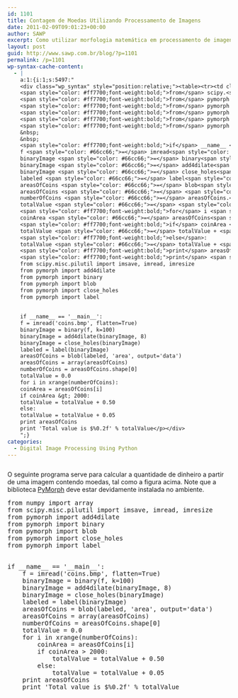 ```yaml
---
id: 1101
title: Contagem de Moedas Utilizando Processamento de Imagens
date: 2011-02-09T09:01:23+00:00
author: SAWP
excerpt: Como utilizar morfologia matemática em processamento de imagens para contagem automática de dinheiro? Neste post veremos um exemplo de reconhecimento simples de padrões.
layout: post
guid: http://www.sawp.com.br/blog/?p=1101
permalink: /p=1101
wp-syntax-cache-content:
  - |
    a:1:{i:1;s:5497:"
    <div class="wp_syntax" style="position:relative;"><table><tr><td class="code"><pre class="python" style="font-family:monospace;"><span style="color: #ff7700;font-weight:bold;">from</span> numpy <span style="color: #ff7700;font-weight:bold;">import</span> <span style="color: #dc143c;">array</span>
    <span style="color: #ff7700;font-weight:bold;">from</span> scipy.<span style="color: black;">misc</span>.<span style="color: black;">pilutil</span> <span style="color: #ff7700;font-weight:bold;">import</span> imsave<span style="color: #66cc66;">,</span> imread<span style="color: #66cc66;">,</span> imresize
    <span style="color: #ff7700;font-weight:bold;">from</span> pymorph <span style="color: #ff7700;font-weight:bold;">import</span> add4dilate
    <span style="color: #ff7700;font-weight:bold;">from</span> pymorph <span style="color: #ff7700;font-weight:bold;">import</span> binary
    <span style="color: #ff7700;font-weight:bold;">from</span> pymorph <span style="color: #ff7700;font-weight:bold;">import</span> blob
    <span style="color: #ff7700;font-weight:bold;">from</span> pymorph <span style="color: #ff7700;font-weight:bold;">import</span> close_holes
    <span style="color: #ff7700;font-weight:bold;">from</span> pymorph <span style="color: #ff7700;font-weight:bold;">import</span> label
    &nbsp;
    &nbsp;
    <span style="color: #ff7700;font-weight:bold;">if</span> __name__ <span style="color: #66cc66;">==</span> <span style="color: #483d8b;">'__main__'</span>:
    f <span style="color: #66cc66;">=</span> imread<span style="color: black;">&#40;</span><span style="color: #483d8b;">'coins.bmp'</span><span style="color: #66cc66;">,</span> flatten<span style="color: #66cc66;">=</span><span style="color: #008000;">True</span><span style="color: black;">&#41;</span>
    binaryImage <span style="color: #66cc66;">=</span> binary<span style="color: black;">&#40;</span>f<span style="color: #66cc66;">,</span> k<span style="color: #66cc66;">=</span><span style="color: #ff4500;">100</span><span style="color: black;">&#41;</span>
    binaryImage <span style="color: #66cc66;">=</span> add4dilate<span style="color: black;">&#40;</span>binaryImage<span style="color: #66cc66;">,</span> <span style="color: #ff4500;">8</span><span style="color: black;">&#41;</span>
    binaryImage <span style="color: #66cc66;">=</span> close_holes<span style="color: black;">&#40;</span>binaryImage<span style="color: black;">&#41;</span>
    labeled <span style="color: #66cc66;">=</span> label<span style="color: black;">&#40;</span>binaryImage<span style="color: black;">&#41;</span>
    areasOfCoins <span style="color: #66cc66;">=</span> blob<span style="color: black;">&#40;</span>labeled<span style="color: #66cc66;">,</span> <span style="color: #483d8b;">'area'</span><span style="color: #66cc66;">,</span> output<span style="color: #66cc66;">=</span><span style="color: #483d8b;">'data'</span><span style="color: black;">&#41;</span>
    areasOfCoins <span style="color: #66cc66;">=</span> <span style="color: #dc143c;">array</span><span style="color: black;">&#40;</span>areasOfCoins<span style="color: black;">&#41;</span>
    numberOfCoins <span style="color: #66cc66;">=</span> areasOfCoins.<span style="color: black;">shape</span><span style="color: black;">&#91;</span><span style="color: #ff4500;">0</span><span style="color: black;">&#93;</span>
    totalValue <span style="color: #66cc66;">=</span> <span style="color: #ff4500;">0.0</span>
    <span style="color: #ff7700;font-weight:bold;">for</span> i <span style="color: #ff7700;font-weight:bold;">in</span> <span style="color: #008000;">xrange</span><span style="color: black;">&#40;</span>numberOfCoins<span style="color: black;">&#41;</span>:
    coinArea <span style="color: #66cc66;">=</span> areasOfCoins<span style="color: black;">&#91;</span>i<span style="color: black;">&#93;</span>
    <span style="color: #ff7700;font-weight:bold;">if</span> coinArea <span style="color: #66cc66;">&gt;</span> <span style="color: #ff4500;">2000</span>:
    totalValue <span style="color: #66cc66;">=</span> totalValue + <span style="color: #ff4500;">0.50</span>
    <span style="color: #ff7700;font-weight:bold;">else</span>:
    totalValue <span style="color: #66cc66;">=</span> totalValue + <span style="color: #ff4500;">0.05</span>
    <span style="color: #ff7700;font-weight:bold;">print</span> areasOfCoins
    <span style="color: #ff7700;font-weight:bold;">print</span> <span style="color: #483d8b;">'Total value is $%0.2f'</span> % totalValue</pre></td></tr></table><p class="theCode" style="display:none;">from numpy import array
    from scipy.misc.pilutil import imsave, imread, imresize
    from pymorph import add4dilate
    from pymorph import binary
    from pymorph import blob
    from pymorph import close_holes
    from pymorph import label
    
    
    if __name__ == '__main__':
    f = imread('coins.bmp', flatten=True)
    binaryImage = binary(f, k=100)
    binaryImage = add4dilate(binaryImage, 8)
    binaryImage = close_holes(binaryImage)
    labeled = label(binaryImage)
    areasOfCoins = blob(labeled, 'area', output='data')
    areasOfCoins = array(areasOfCoins)
    numberOfCoins = areasOfCoins.shape[0]
    totalValue = 0.0
    for i in xrange(numberOfCoins):
    coinArea = areasOfCoins[i]
    if coinArea &gt; 2000:
    totalValue = totalValue + 0.50
    else:
    totalValue = totalValue + 0.05
    print areasOfCoins
    print 'Total value is $%0.2f' % totalValue</p></div>
    ";}
categories:
  - Digital Image Processing Using Python
---
```

<center>
  <a href="http://www.sawp.com.br/blog/wp-content/uploads/2011/02/coins.bmp"><img src="http://www.sawp.com.br/blog/wp-content/uploads/2011/02/coins.bmp" alt="" title="coins" class="aligncenter size-full wp-image-1102" /></a>
</center>

O seguinte programa serve para calcular a quantidade de dinheiro a partir de uma imagem contendo moedas, tal como a figura acima. Note que a biblioteca <a href="http://www.mmorph.com/pymorph/" target="_blank">PyMorph</a> deve estar devidamente instalada no ambiente.

<pre lang="python">from numpy import array
from scipy.misc.pilutil import imsave, imread, imresize
from pymorph import add4dilate
from pymorph import binary
from pymorph import blob
from pymorph import close_holes
from pymorph import label


if __name__ == '__main__':
    f = imread('coins.bmp', flatten=True)
    binaryImage = binary(f, k=100)
    binaryImage = add4dilate(binaryImage, 8)
    binaryImage = close_holes(binaryImage)
    labeled = label(binaryImage)
    areasOfCoins = blob(labeled, 'area', output='data')
    areasOfCoins = array(areasOfCoins)
    numberOfCoins = areasOfCoins.shape[0]
    totalValue = 0.0
    for i in xrange(numberOfCoins):
        coinArea = areasOfCoins[i]
        if coinArea > 2000:
            totalValue = totalValue + 0.50
        else:
            totalValue = totalValue + 0.05
    print areasOfCoins
    print 'Total value is $%0.2f' % totalValue</pre>
